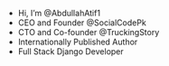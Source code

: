 - Hi, I’m @AbdullahAtif1
- CEO and Founder @SocialCodePk
- CTO and Co-founder @TruckingStory
- Internationally Published Author
- Full Stack Django Developer
<!---
AbdullahAtif1/AbdullahAtif1 is a ✨ special ✨ repository because its `README.md` (this file) appears on your GitHub profile.
You can click the Preview link to take a look at your changes.
--->
